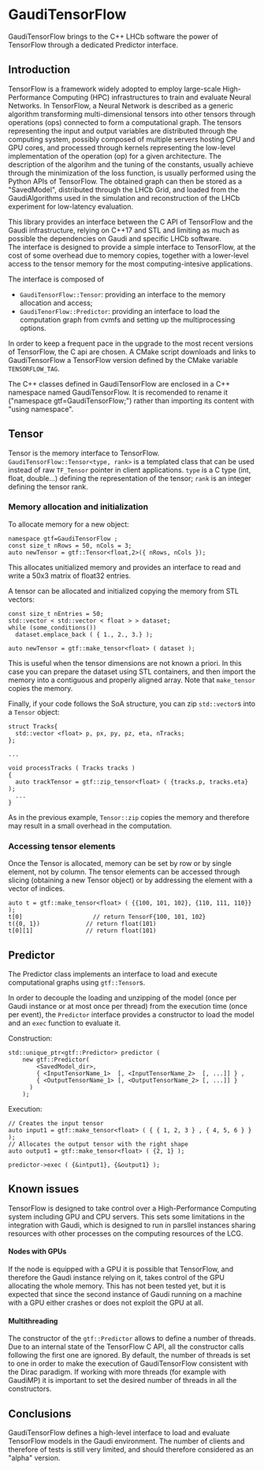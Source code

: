 # GaudiTensorFlow
GaudiTensorFlow brings to the C++ LHCb software the power of
TensorFlow through a dedicated Predictor interface.

## Introduction
TensorFlow is a framework widely adopted to employ large-scale 
High-Performance Computing (HPC) infrastructures to train and evaluate 
Neural Networks. In TensorFlow, a Neural Network is described as 
a generic algorithm transforming multi-dimensional tensors into other 
tensors through operations (ops) connected to form a computational graph. 
The tensors representing the input and output variables are distributed 
through the computing system, possibly composed of multiple servers hosting 
CPU and GPU cores, and processed through kernels representing the low-level
implementation of the operation (op) for a given architecture. 
The description of the algorihm and the tuning of the constants, usually 
achieve through the minimization of the loss function, is usually performed 
using the Python APIs of TensorFlow. The obtained graph can then be 
stored as a "SavedModel", distributed through the LHCb Grid, and loaded 
from the GaudiAlgorithms used in the simulation and reconstruction of the 
LHCb experiment for low-latency evaluation. 

This library provides an interface between the C API of TensorFlow and 
the Gaudi infrastructure, relying on C++17 and STL and limiting as much as 
possible the dependencies on Gaudi and specific LHCb software.  
The interface is designed to provide a simple interface to TensorFlow, at
the cost of some overhead due to memory copies, together with a lower-level 
access to the tensor memory for the most computing-intesive applications. 

The interface is composed of 
 - `GaudiTensorFlow::Tensor`: providing an interface to the memory allocation
   and access;
 - `GaudiTenorFlow::Predictor`: providing an interface to load the 
  computation graph from cvmfs and setting up the multiprocessing options. 

In order to keep a frequent pace in the upgrade to the most recent versions 
of TensorFlow, the C api are chosen. A CMake script downloads and links to 
GaudiTensorFlow a TensorFlow version defined by the CMake variable 
`TENSORFLOW_TAG`. 


The C++ classes defined in GaudiTensorFlow are enclosed in a C++ namespace 
named GaudiTensorFlow. It is recomended to rename it
("namespace gtf=GaudiTensorFlow;") rather than 
importing its content with "using namespace". 


## Tensor
Tensor is the memory interface to TensorFlow. 
`GaudiTensorFlow::Tensor<type, rank>` is a templated class that 
can be used instead of raw `TF_Tensor` pointer in client applications. 
`type` is a C type (int, float, double...) defining the representation of 
the tensor; `rank` is an integer defining the tensor rank. 

### Memory allocation and initialization
To allocate memory for a new object: 
```
namespace gtf=GaudiTensorFlow ;
const size_t nRows = 50, nCols = 3; 
auto newTensor = gtf::Tensor<float,2>({ nRows, nCols }); 
```
This allocates unitialized memory and provides an interface to 
read and write a 50x3 matrix of float32 entries. 

A tensor can be allocated and initialized copying the memory
from STL vectors:
```
const size_t nEntries = 50;
std::vector < std::vector < float > > dataset; 
while (some_conditions())
  dataset.emplace_back ( { 1., 2., 3.} ); 

auto newTensor = gtf::make_tensor<float> ( dataset ); 
```
This is useful when the tensor dimensions are not 
known a priori. In this case you can prepare the dataset 
using STL containers, and then import the memory 
into a contiguous and properly aligned array. 
Note that `make_tensor` copies the memory. 

Finally, if your code follows the SoA structure, you can zip
`std::vector`s into a `Tensor` object: 
```
struct Tracks{
  std::vector <float> p, px, py, pz, eta, nTracks; 
};

... 

void processTracks ( Tracks tracks )
{
  auto trackTensor = gtf::zip_tensor<float> ( {tracks.p, tracks.eta} ); 
  ... 
}
```
As in the previous example, `Tensor::zip` copies the memory and therefore
may result in a small overhead in the computation.  


### Accessing tensor elements 
Once the Tensor is allocated, memory can be set by row or by single element,
not by column.
The tensor elements can be accessed through slicing (obtaining a new 
Tensor object) or by addressing the element with a vector of indices. 

```
auto t = gtf::make_tensor<float> ( {{100, 101, 102}, {110, 111, 110}} ); 
t[0] 	                // return TensorF{100, 101, 102} 
t({0, 1})             // return float(101)
t[0][1]               // return float(101)
```

## Predictor
The Predictor class implements an interface to load and execute computational
graphs using `gtf::Tensor`s. 

In order to decouple the loading and unzipping of the model (once per Gaudi
instance or at most once per thread) from the execution time (once per event),
the `Predictor` interface provides a constructor to load the model and an 
`exec` function to evaluate it. 

Construction: 
```
std::unique_ptr<gtf::Predictor> predictor ( 
    new gtf::Predictor(
        <SavedModel_dir>, 
        { <InputTensorName_1>  [, <InputTensorName_2>  [, ...]] } , 
        { <OutputTensorName_1> [, <OutputTensorName_2> [, ...]] } 
      )
    ); 
```

Execution: 
```
// Creates the input tensor 
auto input1 = gtf::make_tensor<float> ( { { 1, 2, 3 } , { 4, 5, 6 } } ); 
// Allocates the output tensor with the right shape 
auto output1 = gtf::make_tensor<float> ( {2, 1} ); 

predictor->exec ( {&intput1}, {&output1} ); 
```


## Known issues
TensorFlow is designed to take control over a High-Performance Computing 
system including GPU and CPU servers. This sets some limitations in the 
integration with Gaudi, which is designed to run in parsllel instances 
sharing resources with other processes on the computing resources of the 
LCG. 

#### Nodes with GPUs 
If the node is equipped with a GPU it is possible that TensorFlow, and therefore
the Gaudi instance relying on it, takes control of the GPU allocating the whole 
memory. This has not been tested yet, but it is expected that since the 
second instance of Gaudi running on a machine with a GPU either crashes or 
does not exploit the GPU at all. 

#### Multithreading 
The constructor of the `gtf::Predictor` allows to define a number of threads. 
Due to an internal state of the TensorFlow C API, all the constructor calls 
following the first one are ignored. 
By default, the number of threads is set to one in order to make the execution 
of GaudiTensorFlow consistent with the Dirac paradigm. If working with more 
threads (for example with GaudiMP) it is important to set the desired number 
of threads in all the constructors. 

## Conclusions
GaudiTensorFlow defines a high-level interface to load and evaluate 
TensorFlow models in the Gaudi environment. 
The number of clients and therefore of tests is still very limited, 
and should therefore considered as an "alpha" version. 



